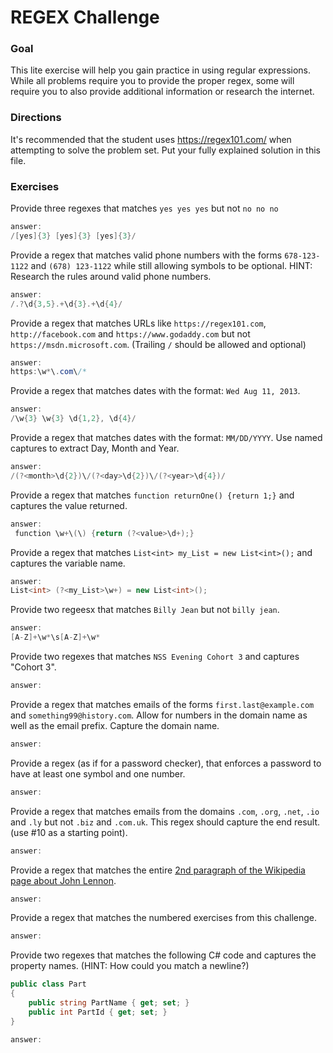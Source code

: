 # REGEX Challenge

### Goal

This lite exercise will help you gain practice in using regular expressions. While all problems require you to provide the proper regex, some will require you to also provide additional information or research the internet.

### Directions

It's recommended that the student uses https://regex101.com/ when attempting to solve the problem set. Put your fully explained solution in this file. 

### Exercises

Provide three regexes that matches `yes yes yes` but not `no no no`

```c#
answer:
/[yes]{3} [yes]{3} [yes]{3}/
```

Provide a regex that matches valid phone numbers with the forms `678-123-1122` and `(678) 123-1122` while still allowing symbols to be optional. HINT: Research the rules around valid phone numbers.

```c#
answer:
/.?\d{3,5}.+\d{3}.+\d{4}/
```

Provide a regex that matches URLs like `https://regex101.com`, `http://facebook.com` and `https://www.godaddy.com` but not `https://msdn.microsoft.com`. (Trailing `/` should be allowed and optional)

```c#
answer:
https:\w*\.com\/*
```

Provide a regex that matches dates with the format: `Wed Aug 11, 2013`.

```c#
answer:
/\w{3} \w{3} \d{1,2}, \d{4}/
```

Provide a regex that matches dates with the format: `MM/DD/YYYY`. Use named captures to extract Day, Month and Year.

```c#
answer:
/(?<month>\d{2})\/(?<day>\d{2})\/(?<year>\d{4})/
```

Provide a regex that matches `function returnOne() {return 1;}` and captures the value returned.

```c#
answer:
 function \w+\(\) {return (?<value>\d+);}
```

Provide a regex that matches `List<int> my_List = new List<int>();` and captures the variable name.

```c#
answer:
List<int> (?<my_List>\w+) = new List<int>();
```

Provide two regeesx that matches `Billy Jean` but not `billy jean`.

```c#
answer:
[A-Z]+\w*\s[A-Z]+\w*
```

Provide two regexes that matches `NSS Evening Cohort 3` and captures "Cohort 3".

```c#
answer:

```

Provide a regex that matches emails of the forms `first.last@example.com` and `something99@history.com`. Allow for numbers in the domain name as well as the email prefix. Capture the domain name.

```c#
answer:

```

Provide a regex (as if for a password checker), that enforces a password to have at least one symbol and one number.

```c#
answer:

```

Provide a regex that matches emails from the domains `.com`, `.org`, `.net`, `.io` and `.ly` but not `.biz` and `.com.uk`. This regex should capture the end result. (use #10 as a starting point).

```c#
answer:

```

Provide a regex that matches the entire [2nd paragraph of the Wikipedia page about John Lennon](https://en.wikipedia.org/wiki/John_Lennon).

```c#
answer:

```

Provide a regex that matches the numbered exercises from this challenge.

```c#
answer:

```

Provide two regexes that matches the following C# code and captures the property names. (HINT: How could you match a newline?)

```c#
public class Part
{
    public string PartName { get; set; }
    public int PartId { get; set; }
}
```

```c#
answer:

```
